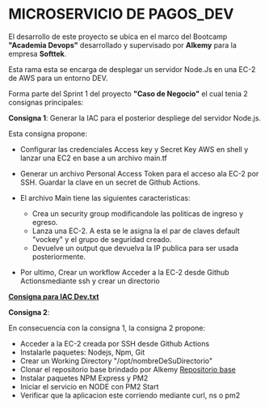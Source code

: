 # MICROSERVICIO DE PAGOS_DEV

El desarrollo de este proyecto se ubica en el marco del Bootcamp **"Academia Devops"** desarrollado y supervisado por **Alkemy** para la empresa **Softtek**.

Esta rama esta se encarga de desplegar un servidor Node.Js en una EC-2 de AWS para un entorno DEV.

Forma parte del Sprint 1 del proyecto **"Caso de Negocio"** el cual tenia 2 consignas principales:

**Consigna 1**: Generar la IAC para el posterior despliege del servidor Node.js.

Esta consigna propone:
  
 + Configurar las credenciales Access key y Secret Key AWS en shell y lanzar una EC2 en base a un archivo main.tf
 + Generar un archivo Personal Access Token para el acceso ala EC-2 por SSH. Guardar la clave en un secret de Github Actions.
 + El archivo Main tiene las siguientes caracteristicas:

      + Crea un security group modificandole las politicas de ingreso y egreso. 
      + Lanza una EC-2. A esta se le asigna la el par de claves default "vockey" y el grupo de seguridad creado.
      + Devuelve un output que devuelva la IP publica para ser usada posteriormente.    
 
 + Por ultimo, Crear un workflow Acceder a la EC-2 desde Github Actionsmediante ssh y crear un directorio

**[Consigna para IAC Dev.txt](./Consigna%20Generar%20IAC%20Dev.txt)**

**Consigna 2**: 

En consecuencia con la consigna 1, la consigna 2 propone:

  + Acceder a la EC-2 creada por SSH desde Github Actions
  + Instalarle paquetes: Nodejs, Npm, Git
  + Crear un Working Directory "/opt/nombreDeSuDirectorio"
  + Clonar el repositorio base brindado por Alkemy
    [Repositorio base](https://github.com/alkemyTech/UMSA-DevOps-T2)
  + Instalar paquetes NPM Express y PM2
  + Iniciar el servicio en NODE con PM2 Start
  + Verificar que la aplicacion este corriendo mediante curl, ns o pm2
    


